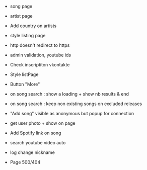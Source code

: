   - song page
  - artist page
  - Add country on artists

  - style listing page
  - http doesn't redirect to https
  - admin validation, youtube ids
  - Check inscriptiton vkontakte
  - Style listPage
  - Button "More"
  - on song search : show a loading + show nb results & end
  - on song search : keep non existing songs on excluded releases
  
  - "Add song" visible as anonymous but popup for connection
  - get user photo + show on page
  - Add Spotify link on song
  - search youtube video auto
  - log change nickname
  - Page 500/404

